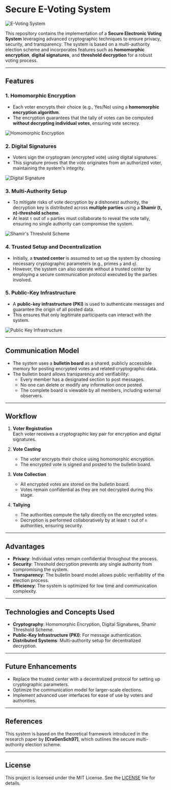 # Secure E-Voting System

![E-Voting System](https://static.scientificamerican.com/sciam/cache/file/CF393A78-1DF6-4D70-BF862AC7CA0ACC02_source.jpg)  

This repository contains the implementation of a **Secure Electronic Voting System** leveraging advanced cryptographic techniques to ensure privacy, security, and transparency. The system is based on a multi-authority election scheme and incorporates features such as **homomorphic encryption**, **digital signatures**, and **threshold decryption** for a robust voting process.

---

## Features

### 1. **Homomorphic Encryption**
- Each voter encrypts their choice (e.g., Yes/No) using a **homomorphic encryption algorithm**.
- The encryption guarantees that the tally of votes can be computed **without decrypting individual votes**, ensuring vote secrecy.

![Homomorphic Encryption](https://www.collidu.com/media/catalog/product/img/0/1/01e118345635520609a7d48b3d7f64b4446ecd2031f9352eb1bd8200e7d5d8f3/homomorphic-encryption-slide1.png)  

### 2. **Digital Signatures**
- Voters sign the cryptogram (encrypted vote) using digital signatures.
- This signature proves that the vote originates from an authorized voter, maintaining the system's integrity.

![Digital Signature](https://www.digitalsignaturemart.com/wp-content/uploads/2019/03/Digital-Signature-1688x844.png)

### 3. **Multi-Authority Setup**
- To mitigate risks of vote decryption by a dishonest authority, the decryption key is distributed across **multiple parties** using a **Shamir (t, n)-threshold scheme**.
- At least `t` out of `n` parties must collaborate to reveal the vote tally, ensuring no single authority can compromise the system.

![Shamir's Threshold Scheme](https://slideplayer.com/slide/17207435/99/images/21/Shamir%E2%80%99s%2BThreshold%2BScheme%2Bset%2Bup.jpg)

### 4. **Trusted Setup and Decentralization**
- Initially, a **trusted center** is assumed to set up the system by choosing necessary cryptographic parameters (e.g., primes `p` and `q`).
- However, the system can also operate without a trusted center by employing a secure communication protocol executed by the parties involved.

### 5. **Public-Key Infrastructure**
- A **public-key infrastructure (PKI)** is used to authenticate messages and guarantee the origin of all posted data.
- This ensures that only legitimate participants can interact with the system.

![Public Key Infrastructure](https://certera.com/blog/wp-content/uploads/2023/04/how-pki-public-key-infrastructure-works-jpg.webp)

---

## Communication Model

- The system uses a **bulletin board** as a shared, publicly accessible memory for posting encrypted votes and related cryptographic data.
- The bulletin board allows transparency and verifiability:
  - Every member has a designated section to post messages.
  - No one can delete or modify any information once posted.
  - The complete board is viewable by all members, including external observers.

---

## Workflow

1. **Voter Registration**  
   Each voter receives a cryptographic key pair for encryption and digital signatures.  

2. **Vote Casting**  
   - The voter encrypts their choice using homomorphic encryption.
   - The encrypted vote is signed and posted to the bulletin board.

3. **Vote Collection**  
   - All encrypted votes are stored on the bulletin board.
   - Votes remain confidential as they are not decrypted during this stage.

4. **Tallying**  
   - The authorities compute the tally directly on the encrypted votes.
   - Decryption is performed collaboratively by at least `t` out of `n` authorities, ensuring security.

---

## Advantages

- **Privacy**: Individual votes remain confidential throughout the process.  
- **Security**: Threshold decryption prevents any single authority from compromising the system.  
- **Transparency**: The bulletin board model allows public verifiability of the election process.  
- **Efficiency**: The system is optimized for low time and communication complexity.  

---

## Technologies and Concepts Used

- **Cryptography**: Homomorphic Encryption, Digital Signatures, Shamir Threshold Scheme.  
- **Public-Key Infrastructure (PKI)**: For message authentication.  
- **Distributed Systems**: Multi-authority setup for decentralized decryption.  

---

## Future Enhancements

- Replace the trusted center with a decentralized protocol for setting up cryptographic parameters.  
- Optimize the communication model for larger-scale elections.  
- Implement advanced user interfaces for ease of use by voters and authorities.  

---

## References

This system is based on the theoretical framework introduced in the research paper by **[CraGenSch97]**, which outlines the secure multi-authority election scheme.

---

## License

This project is licensed under the MIT License. See the [LICENSE](./LICENSE) file for details.
